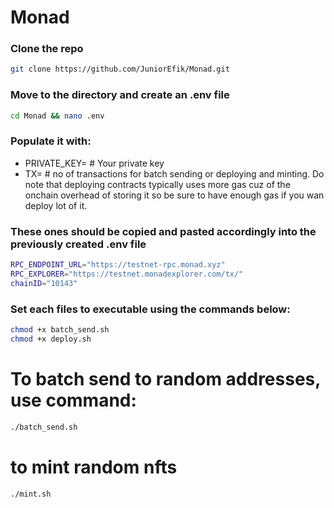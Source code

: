 # Monad

### Clone the repo
```bash
git clone https://github.com/JuniorEfik/Monad.git 
```

### Move to the directory and create an .env file
```bash
cd Monad && nano .env
```
### Populate it with:
* PRIVATE_KEY= # Your private key
* TX= # no of transactions for batch sending or deploying and minting. Do note that deploying contracts typically uses more gas cuz of the onchain overhead of storing it so be sure to have enough gas if you wan deploy lot of it.

### These ones should be copied and pasted accordingly into the previously created .env file
```bash
RPC_ENDPOINT_URL="https://testnet-rpc.monad.xyz"
RPC_EXPLORER="https://testnet.monadexplorer.com/tx/"
chainID="10143"
```

### Set each files to executable using the commands below:
```bash
chmod +x batch_send.sh
chmod +x deploy.sh 
```

# To batch send to random addresses, use command:
```bash
./batch_send.sh
```

# to mint random nfts
```bash
./mint.sh
```